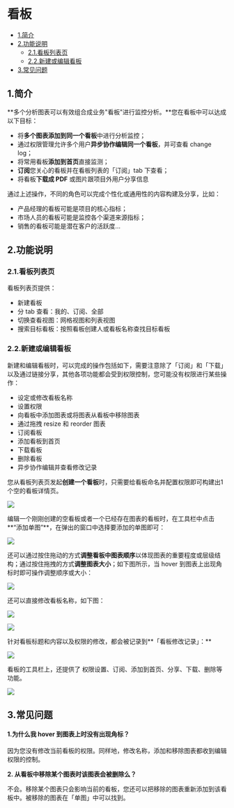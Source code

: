 # 看板

* [1.简介](./#1-jian-jie)
* [2.功能说明](./#2-gong-neng-shuo-ming)
  * [2.1.看板列表页](https://growingio.gitbook.io/docs/~/edit/drafts/-LGhz9SUr_ZWKUjg3i04/data-analytics/dashboard#2-1-kan-ban-lie-biao-ye)
  * [2.2.新建或编辑看板](https://growingio.gitbook.io/docs/~/edit/drafts/-LGhz9SUr_ZWKUjg3i04/data-analytics/dashboard#2-2-xin-jian-huo-bian-ji-kan-ban)
* [3.常见问题](./#3-chang-jian-wen-ti)

## 1.简介

**多个分析图表可以有效组合成业务"看板"进行监控分析。**您在看板中可以达成以下目标：

* 将**多个图表添加到同一个看板**中进行分析监控；
* 通过权限管理允许多个用户**异步协作编辑同一个看板**，并可查看 change log；
* 将常用看板**添加到首页**直接监测；
* **订阅**您关心的看板并在看板列表的「订阅」tab 下查看；
* 将看板**下载成 PDF** 或图片跟项目外用户分享信息

通过上述操作，不同的角色可以完成个性化或通用性的内容构建及分享，比如：

* 产品经理的看板可能是项目的核心指标；
* 市场人员的看板可能是监控各个渠道来源指标；
* 销售的看板可能是潜在客户的活跃度…

## 2.功能说明

### 2.1.看板列表页

看板列表页提供：

* 新建看板
* 分 tab 查看：我的、订阅、全部
* 切换查看视图：网格视图和列表视图
* 搜索目标看板：按照看板创建人或看板名称查找目标看板

### 2.2.新建或编辑看板

新建和编辑看板时，可以完成的操作包括如下，需要注意除了「订阅」和「下载」以及通过链接分享，其他各项功能都会受到权限控制，您可能没有权限进行某些操作：

* 设定或修改看板名称
* 设置权限
* 向看板中添加图表或将图表从看板中移除图表
* 通过拖拽 resize 和 reorder 图表
* 订阅看板
* 添加看板到首页
* 下载看板
* 删除看板
* 异步协作编辑并查看修改记录

您从看板列表页发起**创建一个看板**时，只需要给看板命名并配置权限即可构建出1个空的看板详情页。

![](https://docs.growingio.com/.gitbook/assets/kan-ban-xin-jian.png)

编辑一个刚刚创建的空看板或者一个已经存在图表的看板时，在工具栏中点击**“添加单图”**，在弹出的窗口中选择要添加的单图即可：

![](https://docs.growingio.com/.gitbook/assets/tian-jia-dan-tu.png)

还可以通过按住拖动的方式**调整看板中图表顺序**以体现图表的重要程度或层级结构；通过按住拖拽的方式**调整图表大小**；如下图所示，当 hover 到图表上出现角标时即可操作调整顺序或大小：

![](https://docs.growingio.com/.gitbook/assets/resizereorder.png)

还可以直接修改看板名称，如下图：

![](https://docs.growingio.com/.gitbook/assets/xiu-gai-ming-cheng-1.png)

![](https://docs.growingio.com/.gitbook/assets/xiu-gai-ming-cheng-2.png)

针对看板标题和内容以及权限的修改，都会被记录到**「看板修改记录」：**

![](https://docs.growingio.com/.gitbook/assets/kan-ban-xiu-gai-ji-lu.png)

看板的工具栏上，还提供了 权限设置、订阅、添加到首页、分享、下载、删除等功能。

![](https://docs.growingio.com/.gitbook/assets/qi-ta-gong-neng.png)

## 3.常见问题

#### **1.为什么我 hover 到图表上时没有出现角标？**

因为您没有修改当前看板的权限。同样地，修改名称，添加和移除图表都收到编辑权限的控制。

**2. 从看板中移除某个图表时该图表会被删除么？**

不会。移除某个图表只会影响当前的看板，您还可以把移除的图表重新添加到该看板中。被移除的图表在「单图」中可以找到。

